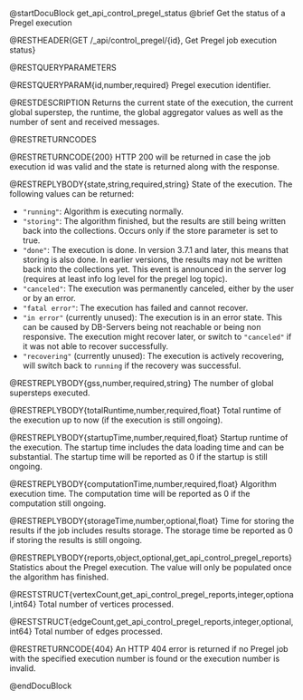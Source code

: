 @startDocuBlock get_api_control_pregel_status
@brief Get the status of a Pregel execution

@RESTHEADER{GET /_api/control_pregel/{id}, Get Pregel job execution status}

@RESTQUERYPARAMETERS

@RESTQUERYPARAM{id,number,required}
Pregel execution identifier.

@RESTDESCRIPTION
Returns the current state of the execution, the current global superstep, the
runtime, the global aggregator values as well as the number of sent and
received messages.

@RESTRETURNCODES

@RESTRETURNCODE{200}
HTTP 200 will be returned in case the job execution id was valid and the state is
returned along with the response.

@RESTREPLYBODY{state,string,required,string}
State of the execution. The following values can be returned:
- `"running"`: Algorithm is executing normally.
- `"storing"`: The algorithm finished, but the results are still being written
  back into the collections. Occurs only if the store parameter is set to true.
- `"done"`: The execution is done. In version 3.7.1 and later, this means that
  storing is also done. In earlier versions, the results may not be written back
  into the collections yet. This event is announced in the server log (requires
  at least info log level for the pregel log topic).
- `"canceled"`: The execution was permanently canceled, either by the user or by
  an error.
- `"fatal error"`: The execution has failed and cannot recover.
- `"in error"` (currently unused): The execution is in an error state. This can be
  caused by DB-Servers being not reachable or being non responsive. The execution
  might recover later, or switch to `"canceled"` if it was not able to recover
  successfully. 
- `"recovering"` (currently unused): The execution is actively recovering, will
  switch back to `running` if the recovery was successful.

@RESTREPLYBODY{gss,number,required,string}
The number of global supersteps executed.

@RESTREPLYBODY{totalRuntime,number,required,float}
Total runtime of the execution up to now (if the execution is still ongoing).

@RESTREPLYBODY{startupTime,number,required,float}
Startup runtime of the execution.
The startup time includes the data loading time and can be substantial.
The startup time will be reported as 0 if the startup is still ongoing.

@RESTREPLYBODY{computationTime,number,required,float}
Algorithm execution time. The computation time will be reported as 0 if the 
computation still ongoing.

@RESTREPLYBODY{storageTime,number,optional,float}
Time for storing the results if the job includes results storage.
The storage time be reported as 0 if storing the results is still ongoing.

@RESTREPLYBODY{reports,object,optional,get_api_control_pregel_reports}
Statistics about the Pregel execution. The value will only be populated once
the algorithm has finished.

@RESTSTRUCT{vertexCount,get_api_control_pregel_reports,integer,optional,int64}
Total number of vertices processed.

@RESTSTRUCT{edgeCount,get_api_control_pregel_reports,integer,optional,int64}
Total number of edges processed.

@RESTRETURNCODE{404}
An HTTP 404 error is returned if no Pregel job with the specified execution number
is found or the execution number is invalid.

@endDocuBlock
